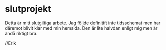 # slutprojekt
Detta är mitt slutgiltiga arbete. Jag följde definitift inte tidsschemat men har däremot blivit klar med min hemsida.
Den är lite halvdan enligt mig men är ändå riktigt bra.

//Erik
